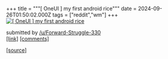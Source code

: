 +++
title = """[ OneUI ] my first android rice"""
date = 2024-09-26T01:50:02.000Z
tags = ["reddit","wm"]
+++
[![ [ OneUI ] my first android rice](https://b.thumbs.redditmedia.com/e6mw0E9jgvurD4eJwzAOlCd6bmSaq0kK7uBG9iPpiNg.jpg " [ OneUI ] my first android rice")](https://www.reddit.com/r/unixporn/comments/1fpl844/oneui_my_first_android_rice/)

submitted by [/u/Forward-Struggle-330](https://www.reddit.com/user/Forward-Struggle-330)  
[\[link\]](https://www.reddit.com/gallery/1fpl844) [\[comments\]](https://www.reddit.com/r/unixporn/comments/1fpl844/oneui_my_first_android_rice/)

[[source]](https://www.reddit.com/r/unixporn/comments/1fpl844/oneui_my_first_android_rice/)
